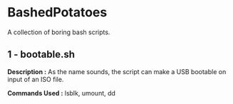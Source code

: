 # BashedPotatoes

A collection of boring bash scripts.

## 1 - bootable.sh 

**Description :** As the name sounds, the script can make a USB bootable on input of an ISO file.

**Commands Used :** lsblk, umount, dd


